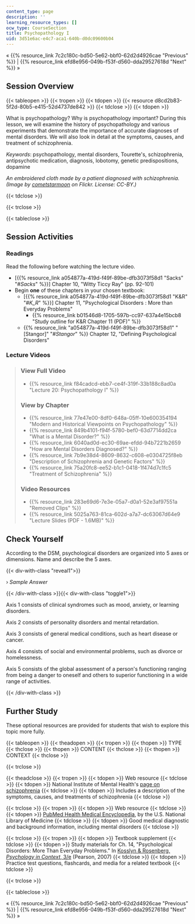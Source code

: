 ```yaml
---
content_type: page
description: ''
learning_resource_types: []
ocw_type: CourseSection
title: Psychopathology I
uid: 3d51e6ac-e4c7-aca1-640b-d0dc09600b04
---
```


« {{% resource_link 7c2c180c-bd50-5e62-bbf0-62d2d4926cae "Previous" %}} | {{% resource_link efd8e956-049b-f53f-d560-dda29527618d "Next" %}} »

Session Overview
----------------

{{< tableopen >}}
{{< tropen >}}
{{< tdopen >}}
{{< resource d8cd2b83-5f2d-80b5-e415-52d4737de842 >}}
{{< tdclose >}}
{{< tdopen >}}


What is psychopathology? Why is psychopathology important? During this lesson, we will examine the history of psychopathology and various experiments that demonstrate the importance of accurate diagnoses of mental disorders. We will also look in detail at the symptoms, causes, and treatment of schizophrenia.

_Keywords_: psychopathology, mental disorders, Tourette's, schizophrenia, antipsychotic medication, diagnosis, lobotomy, genetic predispositions, dopamine

_An embroidered cloth made by a patient diagnosed with schizophrenia. (Image by [cometstarmoon](http://www.flickr.com/photos/calistan/) on Flickr. License: CC-BY.)_


{{< tdclose >}}

{{< trclose >}}

{{< tableclose >}}

Session Activities
------------------

### Readings

Read the following before watching the lecture video.

*   \[{{% resource_link a054877a-419d-f49f-89be-dfb3073f58d1 "Sacks" "#_Sacks_" %}}\] Chapter 10, "Witty Ticcy Ray" (pp. 92–101)
*   Begin **one** of these chapters in your chosen textbook:
    *   \[{{% resource_link a054877a-419d-f49f-89be-dfb3073f58d1 "K&R" "#_K_R_" %}}\] Chapter 11, "Psychological Disorders : More than Everyday Problems"
        *   {{% resource_link b01546d8-1705-597b-cc97-637a4e15bcb8 "Study outline for K&R Chapter 11 (PDF)" %}}
    *   {{% resource_link "a054877a-419d-f49f-89be-dfb3073f58d1" "\[Stangor\]" "#_Stangor_" %}} Chapter 12, "Defining Psychological Disorders"

### Lecture Videos

> ### View Full Video
> 
> *   {{% resource_link f84cadcd-ebb7-ce4f-319f-33b188c8ad0a "Lecture 20: Psychopathology I" %}}
> 
> ### View by Chapter
> 
> *   {{% resource_link 77e47e00-8df0-648a-05ff-10e600354194 "Modern and Historical Viewpoints on Psychopathology" %}}
> *   {{% resource_link 849b4101-f94f-5780-bef0-63d7714dd2ca "What is a Mental Disorder?" %}}
> *   {{% resource_link 6040ad0d-ec30-69ae-efdd-94b7221b2659 "How are Mental Disorders Diagnosed?" %}}
> *   {{% resource_link 7b9e38d4-8609-8632-c608-e0304725f8eb "Description of Schizophrenia and Genetic Factors" %}}
> *   {{% resource_link 75a20fc8-ee52-b1c1-0418-1f474d7c1fc5 "Treatment of Schizophrenia" %}}
> 
> ### Video Resources
> 
> *   {{% resource_link 283e69d6-7e3e-05a7-d0a1-52e3af97551a "Removed Clips" %}}
> *   {{% resource_link 5025a763-81ca-602d-a7a7-dc63067d64e9 "Lecture Slides (PDF - 1.6MB)" %}}

Check Yourself
--------------

According to the DSM, psychological disorders are organized into 5 axes or dimensions. Name and describe the 5 axes.

{{< div-with-class "reveal1">}}

› _Sample Answer_

{{< /div-with-class >}}{{< div-with-class "toggle1">}}

Axis 1 consists of clinical syndromes such as mood, anxiety, or learning disorders.

Axis 2 consists of personality disorders and mental retardation.

Axis 3 consists of general medical conditions, such as heart disease or cancer.

Axis 4 consists of social and environmental problems, such as divorce or homelessness.

Axis 5 consists of the global assessment of a person's functioning ranging from being a danger to oneself and others to superior functioning in a wide range of activities.

{{< /div-with-class >}}

Further Study
-------------

These optional resources are provided for students that wish to explore this topic more fully.

{{< tableopen >}}
{{< theadopen >}}
{{< tropen >}}
{{< thopen >}}
TYPE
{{< thclose >}}
{{< thopen >}}
CONTENT
{{< thclose >}}
{{< thopen >}}
CONTEXT
{{< thclose >}}

{{< trclose >}}

{{< theadclose >}}
{{< tropen >}}
{{< tdopen >}}
Web resource
{{< tdclose >}}
{{< tdopen >}}
National Institute of Mental Health's [page on schizophrenia](http://www.nimh.nih.gov/health/publications/schizophrenia/index.shtml)
{{< tdclose >}}
{{< tdopen >}}
Includes a description of the symptoms, causes, and treatments of schizophrenia
{{< tdclose >}}

{{< trclose >}}
{{< tropen >}}
{{< tdopen >}}
Web resource
{{< tdclose >}}
{{< tdopen >}}
[PubMed Health Medical Encyclopedia](https://www.ncbi.nlm.nih.gov/pubmed/), by the U.S. National Library of Medicine
{{< tdclose >}}
{{< tdopen >}}
Good medical diagnostic and background information, including mental disorders
{{< tdclose >}}

{{< trclose >}}
{{< tropen >}}
{{< tdopen >}}
Textbook supplement
{{< tdclose >}}
{{< tdopen >}}
Study materials for Ch. 14, "Psychological Disorders: More Than Everyday Problems." In [Kosslyn & Rosenberg, _Psychology in Context_, 3/e](http://www.pearsonhighered.com/educator/product/Fundamentals-of-Psychology-in-Context/9780205507573.page) (Pearson, 2007)
{{< tdclose >}}
{{< tdopen >}}
Practice test questions, flashcards, and media for a related textbook
{{< tdclose >}}

{{< trclose >}}

{{< tableclose >}}

« {{% resource_link 7c2c180c-bd50-5e62-bbf0-62d2d4926cae "Previous" %}} | {{% resource_link efd8e956-049b-f53f-d560-dda29527618d "Next" %}} »